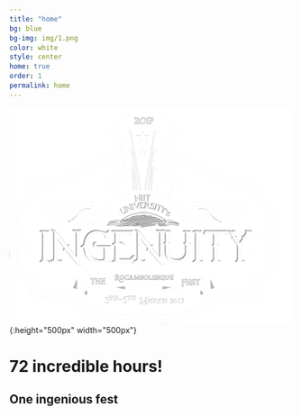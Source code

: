 ```yaml
---
title: "home"
bg: blue
bg-img: img/1.png
color: white
style: center
home: true
order: 1
permalink: home
---
```



![Logo](img/logow.png){:height="500px" width="500px"}

<h1 class="aclonica"> 72 incredible hours! </h1>
<h2 class="aclonica"> One ingenious fest </h2>
